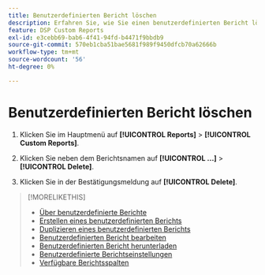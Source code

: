 ```yaml
---
title: Benutzerdefinierten Bericht löschen
description: Erfahren Sie, wie Sie einen benutzerdefinierten Bericht löschen.
feature: DSP Custom Reports
exl-id: e3cebb69-bab6-4f41-94fd-b4471f9bbdb9
source-git-commit: 570eb1cba51bae5681f989f9450dfcb70a62666b
workflow-type: tm+mt
source-wordcount: '56'
ht-degree: 0%

---
```


# Benutzerdefinierten Bericht löschen

1. Klicken Sie im Hauptmenü auf **[!UICONTROL Reports]** > **[!UICONTROL Custom Reports]**.

1. Klicken Sie neben dem Berichtsnamen auf **[!UICONTROL ...]** > **[!UICONTROL Delete]**.

1. Klicken Sie in der Bestätigungsmeldung auf **[!UICONTROL Delete]**.

>[!MORELIKETHIS]
>
>* [Über benutzerdefinierte Berichte](/help/dsp/reports/report-about.md)
>* [Erstellen eines benutzerdefinierten Berichts](/help/dsp/reports/report-create.md)
>* [Duplizieren eines benutzerdefinierten Berichts](/help/dsp/reports/report-copy.md)
>* [Benutzerdefinierten Bericht bearbeiten](/help/dsp/reports/report-edit.md)
>* [Benutzerdefinierten Bericht herunterladen](/help/dsp/reports/report-download.md)
>* [Benutzerdefinierte Berichtseinstellungen](/help/dsp/reports/report-settings.md)
>* [Verfügbare Berichtsspalten](/help/dsp/reports/report-columns.md)
